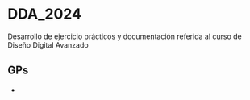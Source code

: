 # DDA_2024

Desarrollo de ejercicio prácticos y documentación referida al curso de Diseño Digital Avanzado

## GPs

-
